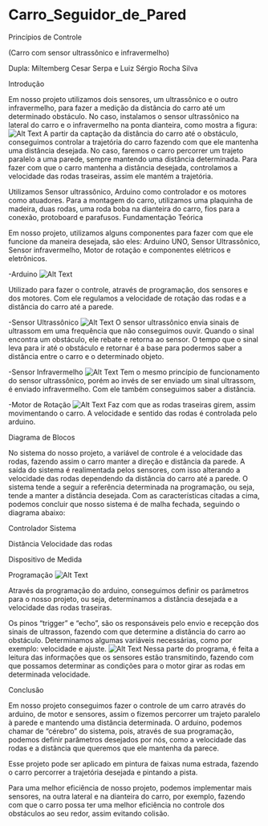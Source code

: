 # Carro_Seguidor_de_Pared

Princípios de Controle

(Carro com sensor ultrassônico e infravermelho)

Dupla: Miltemberg Cesar Serpa e Luiz Sérgio Rocha Silva

Introdução

Em nosso projeto utilizamos dois sensores, um ultrassônico e o outro infravermelho, para fazer a medição da distância do carro até um determinado obstáculo. No caso, instalamos o sensor ultrassônico na lateral do carro e o infravermelho na ponta dianteira, como mostra a figura:
![Alt Text](https://github.com/luizdm/Carro_Seguidor_de_Parede/blob/master/imagens/CARRO1.jpg?raw=true)
A partir da captação da distância do carro até o obstáculo, conseguimos controlar a trajetória do carro fazendo com que ele mantenha uma distância desejada. No caso, faremos o carro percorrer um trajeto paralelo a uma parede, sempre mantendo uma distância determinada. Para fazer com que o carro mantenha a distância desejada, controlamos a velocidade das rodas traseiras, assim ele mantém a trajetória.

Utilizamos Sensor ultrassônico, Arduino como controlador e os motores como atuadores. Para a montagem do carro, utilizamos uma plaquinha de madeira, duas rodas, uma roda boba na dianteira do carro, fios para a conexão, protoboard e parafusos.
Fundamentação Teórica

Em nosso projeto, utilizamos alguns componentes para fazer com que ele funcione da maneira desejada, são eles: Arduino UNO, Sensor Ultrassônico, Sensor infravermelho, Motor de rotação e componentes elétricos e eletrônicos.

-Arduino
![Alt Text](https://github.com/luizdm/Carro_Seguidor_de_Parede/blob/master/imagens/ARDUINO.jpg?raw=true)


Utilizado para fazer o controle, através de programação, dos sensores e dos motores. Com ele regulamos a velocidade de rotação das rodas e a distância do carro até a parede.

-Sensor Ultrassônico
![Alt Text](https://github.com/luizdm/Carro_Seguidor_de_Parede/blob/master/imagens/SENSOR.jpg?raw=true)
O sensor ultrassônico envia sinais de ultrassom em uma frequência que não conseguimos ouvir. Quando o sinal encontra um obstáculo, ele rebate e retorna ao sensor. O tempo que o sinal leva para ir até o obstáculo e retornar é a base para podermos saber a distância entre o carro e o determinado objeto.

-Sensor Infravermelho
![Alt Text](https://github.com/luizdm/Carro_Seguidor_de_Parede/blob/master/imagens/SENSORINFRA.jpg?raw=true)
Tem o mesmo princípio de funcionamento do sensor ultrassônico, porém ao invés de ser enviado um sinal ultrassom, é enviado infravermelho. Com ele também conseguimos saber a distância.

-Motor de Rotação
![Alt Text](https://github.com/luizdm/Carro_Seguidor_de_Parede/blob/master/imagens/MOTOR.jpg?raw=true)
Faz com que as rodas traseiras girem, assim movimentando o carro. A velocidade e sentido das rodas é controlada pelo arduino.

Diagrama de Blocos

No sistema do nosso projeto, a variável de controle é a velocidade das rodas, fazendo assim o carro manter a direção e distância da parede. A saída do sistema é realimentada pelos sensores, com isso alterando a velocidade das rodas dependendo da distância do carro até a parede. O sistema tende a seguir a referência determinada na programação, ou seja, tende a manter a distância desejada. Com as características citadas a cima, podemos concluir que nosso sistema é de malha fechada, seguindo o diagrama abaixo:

Controlador Sistema

Distância Velocidade das rodas

Dispositivo de Medida

Programação
![Alt Text](https://github.com/luizdm/Carro_Seguidor_de_Parede/blob/master/imagens/CODE1.jpg?raw=true)

Através da programação do arduino, conseguimos definir os parâmetros para o nosso projeto, ou seja, determinamos a distância desejada e a velocidade das rodas traseiras.

Os pinos “trigger” e “echo”, são os responsáveis pelo envio e recepção dos sinais de ultrasson, fazendo com que determine a distância do carro ao obstáculo. Determinamos algumas variáveis necessárias, como por exemplo: velocidade e ajuste.
![Alt Text](https://github.com/luizdm/Carro_Seguidor_de_Parede/blob/master/imagens/image.png?raw=true)
Nessa parte do programa, é feita a leitura das informações que os sensores estão transmitindo, fazendo com que possamos determinar as condições para o motor girar as rodas em determinada velocidade.

Conclusão

Em nosso projeto conseguimos fazer o controle de um carro através do arduino, de motor e sensores, assim o fizemos percorrer um trajeto paralelo à parede e mantendo uma distância determinada. O arduino, podemos chamar de “cérebro” do sistema, pois, através de sua programação, podemos definir parâmetros desejados por nós, como a velocidade das rodas e a distância que queremos que ele mantenha da parece.

Esse projeto pode ser aplicado em pintura de faixas numa estrada, fazendo o carro percorrer a trajetória desejada e pintando a pista.

Para uma melhor eficiência de nosso projeto, podemos implementar mais sensores, na outra lateral e na dianteira do carro, por exemplo, fazendo com que o carro possa ter uma melhor eficiência no controle dos obstáculos ao seu redor, assim evitando colisão.
